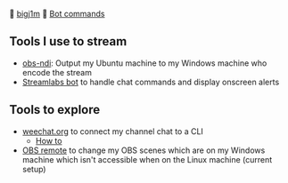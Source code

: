 :eyes: [bigj1m](https://www.twitch.tv/bigj1m) :key: [Bot commands](commands)

## Tools I use to stream
- [obs-ndi](https://github.com/Palakis/obs-ndi/releases): Output my Ubuntu machine to my Windows machine who encode the stream
- [Streamlabs bot](https://streamlabs.com/chatbot) to handle chat commands and display onscreen alerts

## Tools to explore
- [weechat.org](weechat.org) to connect my channel chat to a CLI 
  - [How to](https://www.reddit.com/r/Twitch/comments/2uqews/anybody_here_using_weechat/)
- [OBS remote](http://www.obsremote.com/) to change my OBS scenes which are on my Windows machine which isn't accessible when on the Linux machine (current setup)
